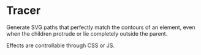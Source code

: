 # Tracer

Generate SVG paths that perfectly match the contours of an element, even when the children protrude or lie completely outside the parent.

Effects are controllable through CSS or JS.
